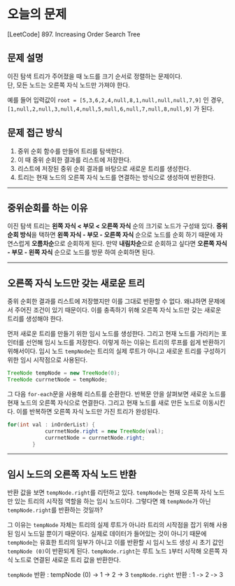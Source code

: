 
# 오늘의 문제
[LeetCode] 897. Increasing Order Search Tree

## 문제 설명
이진 탐색 트리가 주어졌을 때 노드를 크기 순서로 정렬하는 문제이다.  
단, 모든 노드는 오른쪽 자식 노드만 가져야 한다. 

예를 들어 입력값이 `root = [5,3,6,2,4,null,8,1,null,null,null,7,9]` 인 경우,
`[1,null,2,null,3,null,4,null,5,null,6,null,7,null,8,null,9]` 가 된다. 

## 문제 접근 방식 
1. 중위 순회 함수를 만들어 트리를 탐색한다. 
2. 이 때 중위 순회한 결과를 리스트에 저장한다.
3. 리스트에 저장된 중위 순회 결과를 바탕으로 새로운 트리를 생성한다.
4. 트리는 현재 노드의 오른쪽 자식 노드를 연결하는 방식으로 생성하여 반환한다. 

---

## 중위순회를 하는 이유
이진 탐색 트리는 **왼쪽 자식 < 부모 < 오른쪽 자식** 순의 크기로 노드가 구성돼 있다. 
**중위 순회 방식**을 택하면 **왼쪽 자식 - 부모 - 오른쪽 자식** 순으로 노드를 순회 하기 때문에 자연스럽게 **오름차순**으로 순회하게 된다. 
만약 **내림차순**으로 순회하고 싶다면 **오른쪽 자식 - 부모 - 왼쪽 자식** 순으로 노드를 방문 하여 순회하면 된다. 

---

## 오른쪽 자식 노드만 갖는 새로운 트리 
중위 순회한 결과를 리스트에 저장했지만 이를 그대로 반환할 수 없다. 
왜냐하면 문제에서 주어진 조건이 있기 때문이다. 
이를 충족하기 위해 오른쪽 자식 노드만 갖는 새로운 트리를 생성해야 한다. 

먼저 새로운 트리를 만들기 위한 임시 노드를 생성한다. 
그리고 현재 노드를 가리키는 포인터를 선언해 임시 노드를 저장한다. 
이렇게 하는 이유는 트리의 루프를 쉽게 반환하기 위해서이다. 
임시 노드 `tempNode`는 트리의 실제 루트가 아니고 새로운 트리를 구성하기 위한 임시 시작점으로 사용된다. 
```java
TreeNode tempNode = new TreeNode(0);
TreeNode currnetNode = tempNode; 
```

그 다음 `for-each`문을 사용해 리스트를 순환한다. 
반복문 안을 살펴보면 새로운 노드를 현재 노드의 오른쪽 자식으로 연결한다.
그리고 현재 노드를 새로 만든 노드로 이동시킨다. 이를 반복하면 오른쪽 자식 노드만 가진 트리가 완성된다. 
```java
for(int val : inOrderList) {
            currnetNode.right = new TreeNode(val);
            currnetNode = currnetNode.right;
        }
```

---

## 임시 노드의 오른쪽 자식 노드 반환 
반환 값을 보면 `tempNode.right`를 리턴하고 있다.
`tempNode`는 현재 오른쪽 자식 노드만 있는 트리의 시작점 역할을 하는 임시 노드이다. 
그렇다면 왜 `tempNode`가 아닌 `tempNode.right`를 반환하는 것일까? 

그 이유는 `tempNode` 자체는 트리의 실제 루트가 아니라 트리의 시작점을 잡기 위해 사용된 임시 노드일 뿐이기 때문이다. 
실제로 데이터가 들어있는 것이 아니기 때문에 `tempNode`는 유효한 트리의 일부가 아니고 이를 반환할 시 임시 노드 생성 시 초기 값인 `tempNode (0)`이 반환되게 된다.
`tempNode.right`는 루트 노드 `1`부터 시작해 오른쪽 자식 노드로 연결된 새로운 트리 값을 반환한다. 

`tempNode` 반환 : tempNode (0) -> 1 -> 2 -> 3
`tempNode.right` 반환 : 1 -> 2 -> 3


   


  
